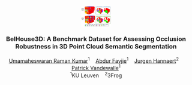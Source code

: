 <p align="center">
  <img src="docs/figs/ood.png" align="center" width="80">
  
  <h3 align="center"><strong>BelHouse3D: A Benchmark Dataset for Assessing Occlusion Robustness in 3D Point Cloud Semantic Segmentation</strong></h3>

  <p align="center">
      <a href="https://scholar.google.com/citations?user=Opq90WAAAAAJ" target='_blank'>Umamaheswaran Raman Kumar</a><sup>1</sup>&nbsp;&nbsp;&nbsp;
      <a href="https://scholar.google.com/citations?user=nTVNKgwAAAAJ" target='_blank'>Abdur Fayjie</a><sup>1</sup>&nbsp;&nbsp;&nbsp;
      <a href="" target='_blank'>Jurgen Hannaert</a><sup>2</sup>&nbsp;&nbsp;&nbsp;
      <a href="https://scholar.google.com/citations?user=zwa-3rYAAAAJ" target='_blank'>Patrick Vandewalle</a><sup>1</sup>
      <br>
  <sup>1</sup>KU Leuven&nbsp;&nbsp;&nbsp;
  <sup>2</sup>3Frog
  </p>

</p>
